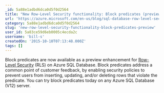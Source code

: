 ```yaml
---
_id: 5a88e1adbd6dca0d5f0d2564
title: "New Row-Level Security functionality: Block predicates (preview)"
url: 'https://azure.microsoft.com/en-us/blog/sql-database-row-level-security-block-predicates/'
category: 5a88e1adbd6dca0d5f0d2564
slug: 'new-row-level-security-functionality-block-predicates-preview'
user_id: 5a83ce59d6eb0005c4ecda2c
username: 'bill-s'
createdOn: '2015-10-10T07:13:48.000Z'
tags: []
---
```


Block predicates are now available as a preview enhancement for <a title="" href="https://azure.microsoft.com/en-us/blog/row-level-security-for-sql-database-is-generally-available/">Row-Level Security</a> (RLS) on Azure SQL Database. Block predicates address a common point of customer feedback, by enabling security policies to prevent users from inserting, updating, and/or deleting rows that violate the predicate. You can try block predicates today on any Azure SQL Database (V12) server.
